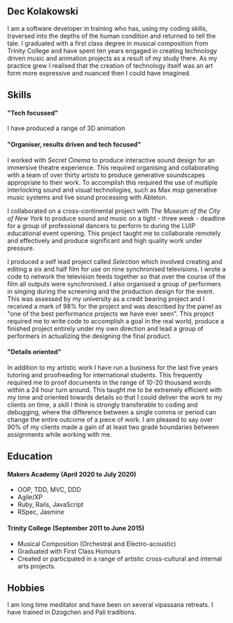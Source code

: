 ## Dec Kolakowski

I am a software developer in training who has, using my coding skills, traversed into the depths of the human condition and returned to tell the tale. I graduated with a first class degree in musical composition from Trinity College and have spent ten years engaged in creating technology driven music and animation projects as a result of my study there. As my practice grew I realised that the creation of technology itself was an art form more expressive and nuanced then I could have imagined.
## Skills
#### "Tech focussed"
I have produced a range of 3D animation

#### "Organiser, results driven and tech focused"
I worked with *Secret Cinema* to produce interactive sound design for an immersive theatre experience. This required organising and collaborating with a team of over thirty artists to produce generative soundscapes appropriate to their work. To accomplish this required the use of multiple interlocking sound and visual technologies, such as Max msp generative music systems and live sound processing with Ableton.

I collaborated on a cross-continental project with *The Museum of the City of New York* to produce sound and music on a tight - three week - deadline for a group of professional dancers to perform to during the LUIP educational event opening. This project taught me to collaborate remotely and effectively and produce significant and high quality work under pressure.

I produced a self lead project called *Selection* which involved creating and editing a six and half film for use on nine synchronised televisions. I wrote a code to network the television feeds together so that over the course of the film all outputs were synchronised. I also organised a group of performers in singing during the screening and the production design for the event. This was assessed by my university as a credit bearing project and I received a mark of 98% for the project and was described by the panel as "one of the best performance projects we have ever seen". This project required me to write code to accomplish a goal in the real world, produce a finished project entirely under my own direction and lead a group of performers in actualizing the designing the final product.

#### "Details oriented"
In addition to my artistic work I have run a business for the last five years tutoring and proofreading for international students. This frequently required me to proof documents in the range of 10-20 thousand words within a 24 hour turn around. This taught me to be extremely efficient with my time and oriented towards details so that I could deliver the work to my clients on time, a skill I think is strongly transferable to coding and debugging, where the difference between a single comma or period can change the entire outcome of a piece of work. I am pleased to say over 90% of my clients made a gain of at least two grade boundaries between assignments while working with me.

## Education

#### Makers Academy (April 2020 to July 2020)

- OOP, TDD, MVC, DDD
- Agile/XP
- Ruby, Rails, JavaScript
- RSpec, Jasmine

#### Trinity College (September 2011 to June 2015)

- Musical Composition (Orchestral and Electro-acoustic)
- Graduated with First Class Honours
- Created or participated in a range of artistic cross-cultural and internal arts projects.

## Hobbies

I am long time meditator and have been on several vipassana retreats. I have trained in Dzogchen and Pali traditions.
<!--stackedit_data:
eyJoaXN0b3J5IjpbMTI1OTczNDY1NywtMTg0NDg5NzIwMCwyMT
E1NjAwMTI2LC01MDExNjU0NjhdfQ==
-->